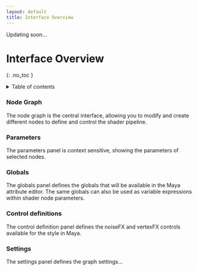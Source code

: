 ```yaml
---
layout: default
title: Interface Overview
---
```


<i class="fas fa-construction"></i> Updating soon...

# Interface Overview
{: .no_toc }

<details close markdown="block">
  <summary>
    Table of contents
  </summary>
  {: .text-delta }
1. TOC
{:toc}
</details>


### Node Graph
The node graph is the central interface, allowing you to modify and create different nodes to define and control the shader pipeline.

### Parameters
The parameters panel is context sensitive, showing the parameters of selected nodes.

### Globals
The globals panel defines the globals that will be available in the Maya attribute editor. The same globals can also be used as variable expressions within shader node parameters.

### Control definitions
The control definition panel defines the noiseFX and vertexFX controls available for the style in Maya.

### Settings
The settings panel defines the graph settings...